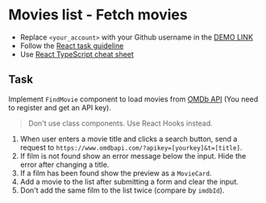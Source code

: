 # Movies list - Fetch movies
- Replace `<your_account>` with your Github username in the
 [DEMO LINK](https://marina-tilniak.github.io/react_movies-list-fetch-movies/)
- Follow the [React task guideline](https://github.com/mate-academy/react_task-guideline#react-tasks-guideline)
- Use [React TypeScript cheat sheet](https://mate-academy.github.io/fe-program/js/extra/react-typescript)

## Task
Implement `FindMovie` component to load movies from [OMDb API](http://www.omdbapi.com/) (You need to register and get an API key).

> Don't use class components. Use React Hooks instead.

1. When user enters a movie title and clicks a search button, send a request to `https://www.omdbapi.com/?apikey=[yourkey]&t=[title]`.
2. If film is not found show an error message below the input. Hide the error after changing a title.
3. If a film has been found show the preview as a `MovieCard`.
4. Add a movie to the list after submitting a form and clear the input.
5. Don't add the same film to the list twice (compare by `imdbId`).

